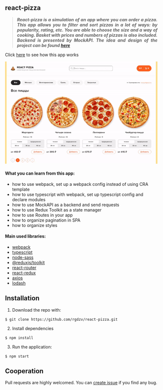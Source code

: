 ## react-pizza

>***<p align="justify">React-pizza is a simulation of an app where you can order a pizza. This app allows you to filter and sort pizzas in a lot of ways: 
by popularity, rating, etc. You are able to choose the size and a way of cooking. Basket with prices and numbers of pizzas is also included. Backend is presented by MockAPI.
The idea and design of the project can be found [here](https://peaceful-dove-11d.notion.site/React-Pizza-v2-REMASTERED-655fa3a5ea4f4bce8faeee2f28a8fb22)</p>***

Click [here](https://react-pizza-1ba64.web.app) to see how this app works

![react-pizza-gif](https://github.com/rgdzv/react-pizza/blob/master/src/assets/images/example.gif)

#### What you can learn from this app:
- how to use webpack, set up a webpack config instead of using CRA template
- how to use typescript with webpack, set up typescript config and declare modules
- how to use MockAPI as a backend and send requests 
- how to use Redux Toolkit as a state manager
- how to use Routes in your app
- how to organize pagination in SPA
- how to organize styles

#### Main used libraries:
- [webpack](https://webpack.js.org)
- [typescript](https://www.typescriptlang.org)
- [node-sass](https://github.com/sass/node-sass)
- [@reduxjs/toolkit](https://redux-toolkit.js.org)
- [react-router](https://reactrouter.com/en/main)
- [react-redux](https://react-redux.js.org)
- [axios](https://axios-http.com)
- [lodash](https://lodash.com)

## Installation

1. Download the repo with:
```
$ git clone https://github.com/rgdzv/react-pizza.git
```
2. Install dependencies
```
$ npm install
```
3. Run the application:
```
$ npm start
```

## Cooperation

Pull requests are highly welcomed. You can [create issue](https://github.com/rgdzv/react-pizza/issues) if you find any bug.
